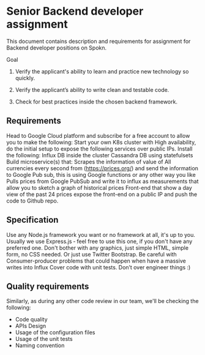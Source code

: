 # Senior Backend developer assignment


This document contains description and requirements for assignment for Backend developer positions on Spokn.

Goal

1. Verify the applicant's ability to learn and practice new technology so quickly.

2. Verify the applicant’s ability to write clean and testable code.

3. Check for best practices inside the chosen backend framework.

## Requirements

Head to Google Cloud platform and subscribe for a free account to allow you to make the following:
Start your own K8s cluster with High availability, do the initial setup to expose the following services over public IPs.
Install the following:
Influx DB inside the cluster
Cassandra DB using statefulsets
Build microservice(s) that:
Scrapes the information of value of All currencies every second from (https://prices.org/) and send the information to Google Pub sub, this is using Google functions or any other way you like
Pulls prices from Google PubSub and write it to influx as measurements that allow you to sketch a graph of historical prices
Front-end that show a day view of the past 24 prices
expose the front-end on a public IP and push the code to Github repo.


## Specification

Use any Node.js framework you want or no framework at all, it's up to you. Usually we use Express.js ‑ feel free to use this one, if you don't have any preferred one.
Don't bother with any graphics, just simple HTML, simple form, no CSS needed. Or just use Twitter Bootstrap.
Be careful with Consumer-producer problems that could happen when have a massive writes into Influx
Cover code with unit tests.
Don’t over engineer things :)

## Quality requirements

Similarly, as during any other code review in our team, we'll be checking the following:

- Code quality
- APIs Design
- Usage of the configuration files
- Usage of the unit tests
- Naming convention

